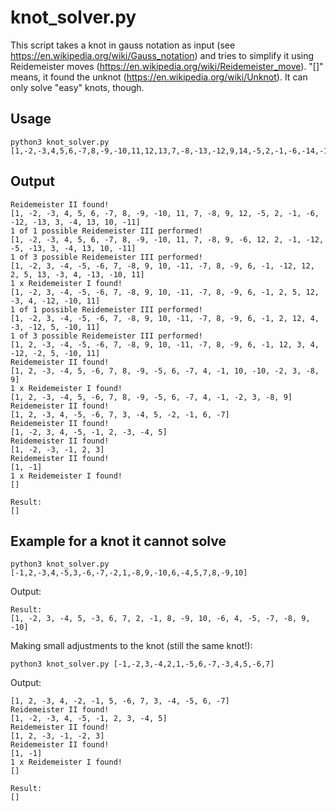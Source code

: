 # knot_solver.py
This script takes a knot in gauss notation as input (see https://en.wikipedia.org/wiki/Gauss_notation) and tries to simplify it using Reidemeister moves (https://en.wikipedia.org/wiki/Reidemeister_move). "[]" means, it found the unknot (https://en.wikipedia.org/wiki/Unknot). It can only solve "easy" knots, though.

## Usage
```
python3 knot_solver.py [1,-2,-3,4,5,6,-7,8,-9,-10,11,12,13,7,-8,-13,-12,9,14,-5,2,-1,-6,-14,-15,3,-4,15,10,-11]
```

## Output
```
Reidemeister II found!
[1, -2, -3, 4, 5, 6, -7, 8, -9, -10, 11, 7, -8, 9, 12, -5, 2, -1, -6, -12, -13, 3, -4, 13, 10, -11]
1 of 1 possible Reidemeister III performed!
[1, -2, -3, 4, 5, 6, -7, 8, -9, -10, 11, 7, -8, 9, -6, 12, 2, -1, -12, -5, -13, 3, -4, 13, 10, -11]
1 of 3 possible Reidemeister III performed!
[1, -2, 3, -4, -5, -6, 7, -8, 9, 10, -11, -7, 8, -9, 6, -1, -12, 12, 2, 5, 13, -3, 4, -13, -10, 11]
1 x Reidemeister I found!
[1, -2, 3, -4, -5, -6, 7, -8, 9, 10, -11, -7, 8, -9, 6, -1, 2, 5, 12, -3, 4, -12, -10, 11]
1 of 1 possible Reidemeister III performed!
[1, -2, 3, -4, -5, -6, 7, -8, 9, 10, -11, -7, 8, -9, 6, -1, 2, 12, 4, -3, -12, 5, -10, 11]
1 of 3 possible Reidemeister III performed!
[1, 2, -3, -4, -5, -6, 7, -8, 9, 10, -11, -7, 8, -9, 6, -1, 12, 3, 4, -12, -2, 5, -10, 11]
Reidemeister II found!
[1, 2, -3, -4, 5, -6, 7, 8, -9, -5, 6, -7, 4, -1, 10, -10, -2, 3, -8, 9]
1 x Reidemeister I found!
[1, 2, -3, -4, 5, -6, 7, 8, -9, -5, 6, -7, 4, -1, -2, 3, -8, 9]
Reidemeister II found!
[1, 2, -3, 4, -5, -6, 7, 3, -4, 5, -2, -1, 6, -7]
Reidemeister II found!
[1, -2, 3, 4, -5, -1, 2, -3, -4, 5]
Reidemeister II found!
[1, -2, -3, -1, 2, 3]
Reidemeister II found!
[1, -1]
1 x Reidemeister I found!
[]

Result:
[]
```

## Example for a knot it cannot solve
```
python3 knot_solver.py [-1,2,-3,4,-5,3,-6,-7,-2,1,-8,9,-10,6,-4,5,7,8,-9,10]
```

Output:
```
Result:
[1, -2, 3, -4, 5, -3, 6, 7, 2, -1, 8, -9, 10, -6, 4, -5, -7, -8, 9, -10]
```

Making small adjustments to the knot (still the same knot!):
```
python3 knot_solver.py [-1,-2,3,-4,2,1,-5,6,-7,-3,4,5,-6,7]
```

Output:
```
[1, 2, -3, 4, -2, -1, 5, -6, 7, 3, -4, -5, 6, -7]
Reidemeister II found!
[1, -2, -3, 4, -5, -1, 2, 3, -4, 5]
Reidemeister II found!
[1, 2, -3, -1, -2, 3]
Reidemeister II found!
[1, -1]
1 x Reidemeister I found!
[]

Result:
[]
```
